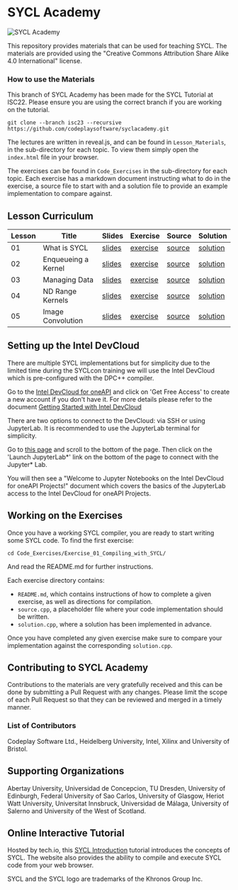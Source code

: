 # SYCL Academy

![SYCL Academy](sycl_academy.png "SYCL Academy")

This repository provides materials that can be used for teaching SYCL. The
materials are provided using the "Creative Commons Attribution Share Alike 4.0
International" license.

### How to use the Materials

This branch of SYCL Academy has been made for the SYCL Tutorial at ISC22.
Please ensure you are using the correct branch if you are working on the 
tutorial.

```
git clone --branch isc23 --recursive https://github.com/codeplaysoftware/syclacademy.git
```

The lectures are written in reveal.js, and can be found in `Lesson_Materials`,
in the sub-directory for each topic. To view them simply open the `index.html`
file in your browser. 

The exercises can be found in `Code_Exercises` in the sub-directory for each
topic. Each exercise has a markdown document instructing what to do in the
exercise, a source file to start with and a solution file to provide an
example implementation to compare against.

## Lesson Curriculum

| Lesson | Title | Slides | Exercise | Source | Solution |
|--------|-------|--------|----------|--------|----------|
| 01 | What is SYCL | [slides][lesson-1-slides] | [exercise][lesson-1-exercise] | [source][lesson-1-source] | [solution][lesson-1-solution] |
| 02 | Enqueueing a Kernel | [slides][lesson-2-slides] | [exercise][lesson-2-exercise] | [source][lesson-2-source] | [solution][lesson-2-solution] |
| 03 | Managing Data | [slides][lesson-3-slides] | [exercise][lesson-3-exercise] | [source][lesson-3-source] | [solution][lesson-3-solution] |
| 04 | ND Range Kernels | [slides][lesson-4-slides] | [exercise][lesson-4-exercise] | [source][lesson-4-source] | [solution][lesson-4-solution] |
| 05 | Image Convolution | [slides][lesson-5-slides] | [exercise][lesson-5-exercise] | [source][lesson-5-source] | [solution][lesson-5-solution] |

## Setting up the Intel DevCloud
There are multiple SYCL implementations but for simplicity due to the limited 
time during the SYCLcon training we will use the Intel DevCloud which is 
pre-configured with the DPC++ compiler.

Go to the [Intel DevCloud for oneAPI](https://devcloud.intel.com/oneapi/get_started/) 
and click on 'Get Free Access' to create a new account if you don't have it.
For more details please refer to the document [Getting Started with Intel DevCloud][DevCloud-getting-started]

There are two options to connect to the DevCloud: via SSH or using JupyterLab.
It is recommended to use the JupyterLab terminal for simplicity.

Go to [this page](https://devcloud.intel.com/oneapi/get_started/) and scroll to the 
bottom of the page. Then click on the 'Launch JupyterLab*' link on the bottom of the 
page to connect with the Jupyter* Lab.

You will then see a "Welcome to Jupyter Notebooks on the Intel DevCloud for oneAPI 
Projects!" document which covers the basics of the JupyterLab access to the Intel 
DevCloud for oneAPI Projects.

## Working on the Exercises
Once you have a working SYCL compiler, you are ready to start writing some SYCL code. To find the first exercise:
```
cd Code_Exercises/Exercise_01_Compiling_with_SYCL/
```
And read the README.md for further instructions. 

Each exercise directory contains:
* ```README.md```, which contains instructions of how to complete a given exercise, as well as directions for compilation.
* ```source.cpp```, a placeholder file where your code implementation should be written. 
* ```solution.cpp```, where a solution has been implemented in advance. 

Once you have completed any given exercise make sure to compare your implementation against the corresponding ```solution.cpp```. 

## Contributing to SYCL Academy

Contributions to the materials are very gratefully received and this can be done
by submitting a Pull Request with any changes. Please limit the scope of each
Pull Request so that they can be reviewed and merged in a timely manner.

### List of Contributors

Codeplay Software Ltd., Heidelberg University, Intel, Xilinx and University of Bristol.

## Supporting Organizations
Abertay University, Universidad de Concepcion, TU Dresden, University of
Edinburgh, Federal University of Sao Carlos, University of Glasgow, Heriot Watt
University, Universitat Innsbruck, Universidad de Málaga, University of Salerno
and University of the West of Scotland.

## Online Interactive Tutorial

Hosted by tech.io, this [SYCL Introduction](https://tech.io/playgrounds/48226/introduction-to-sycl/introduction-to-sycl-2) tutorial introduces the concepts of SYCL. The website also provides the ability to compile and execute SYCL code from your web browser.



SYCL and the SYCL logo are trademarks of the Khronos Group Inc.

[video-playlist]: https://youtube.com/playlist?list=PLCssnq0MpRdM-IUAYtNSPYck6u3oz7OZQ

[lesson-1-slides]: ./Lesson_Materials/Lecture_01_What_is_SYCL/
[lesson-1-exercise]: ./Code_Exercises/Exercise_01_Compiling_with_SYCL/README.md
[lesson-1-source]: ./Code_Exercises/Exercise_01_Compiling_with_SYCL/source.cpp
[lesson-1-solution]: ./Code_Exercises/Exercise_01_Compiling_with_SYCL/solution.cpp

[lesson-2-slides]: ./Lesson_Materials/Lecture_02_Enqueuing_a_Kernel/
[lesson-2-exercise]: ./Code_Exercises/Exercise_02_Hello_World/README.md
[lesson-2-source]: ./Code_Exercises/Exercise_02_Hello_World/source.cpp
[lesson-2-solution]: ./Code_Exercises/Exercise_02_Hello_World/solution.cpp

[lesson-3-slides]: ./Lesson_Materials/Lecture_03_Managing_Data/
[lesson-3-exercise]: ./Code_Exercises/Exercise_03_Scalar_Add/README.md
[lesson-3-source]: ./Code_Exercises/Exercise_03_Scalar_Add/source.cpp
[lesson-3-solution]: ./Code_Exercises/Exercise_03_Scalar_Add/solution.cpp

[lesson-4-slides]: ./Lesson_Materials/Lecture_04_ND_Range_Kernel/
[lesson-4-exercise]: ./Code_Exercises/Exercise_04_ND_Range_Kernel/README.md
[lesson-4-source]: ./Code_Exercises/Exercise_04_ND_Range_Kernel/source.cpp
[lesson-4-solution]: ./Code_Exercises/Exercise_04_ND_Range_Kernel/solution.cpp

[lesson-5-slides]: ./Lesson_Materials/Lecture_05_Image_Convolution/
[lesson-5-exercise]: ./Code_Exercises/Exercise_05_Image_Convolution/README.md
[lesson-5-source]: ./Code_Exercises/Exercise_05_Image_Convolution/source.cpp
[lesson-5-solution]: ./Code_Exercises/Exercise_05_Image_Convolution/reference.cpp

[DevCloud-getting-started]: ./Code_Exercises/Getting_started_with_Intel_DevCloud.pdf